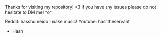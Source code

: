 Thanks for visiting my repository! <3
If you have any issues please do not hesitate to DM me! ^o^

Reddit: hasshumeido
I make music! Youtube: hashtheservant

- Hash
